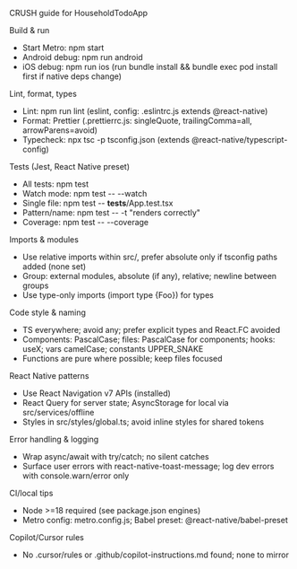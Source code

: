 CRUSH guide for HouseholdTodoApp

Build & run
- Start Metro: npm start
- Android debug: npm run android
- iOS debug: npm run ios (run bundle install && bundle exec pod install first if native deps change)

Lint, format, types
- Lint: npm run lint (eslint, config: .eslintrc.js extends @react-native)
- Format: Prettier (.prettierrc.js: singleQuote, trailingComma=all, arrowParens=avoid)
- Typecheck: npx tsc -p tsconfig.json (extends @react-native/typescript-config)

Tests (Jest, React Native preset)
- All tests: npm test
- Watch mode: npm test -- --watch
- Single file: npm test -- __tests__/App.test.tsx
- Pattern/name: npm test -- -t "renders correctly"
- Coverage: npm test -- --coverage

Imports & modules
- Use relative imports within src/, prefer absolute only if tsconfig paths added (none set)
- Group: external modules, absolute (if any), relative; newline between groups
- Use type-only imports (import type {Foo}) for types

Code style & naming
- TS everywhere; avoid any; prefer explicit types and React.FC avoided
- Components: PascalCase; files: PascalCase for components; hooks: useX; vars camelCase; constants UPPER_SNAKE
- Functions are pure where possible; keep files focused

React Native patterns
- Use React Navigation v7 APIs (installed)
- React Query for server state; AsyncStorage for local via src/services/offline
- Styles in src/styles/global.ts; avoid inline styles for shared tokens

Error handling & logging
- Wrap async/await with try/catch; no silent catches
- Surface user errors with react-native-toast-message; log dev errors with console.warn/error only

CI/local tips
- Node >=18 required (see package.json engines)
- Metro config: metro.config.js; Babel preset: @react-native/babel-preset

Copilot/Cursor rules
- No .cursor/rules or .github/copilot-instructions.md found; none to mirror
